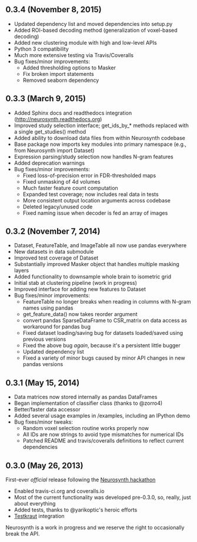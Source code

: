 ## 0.3.4 (November 8, 2015)
- Updated dependency list and moved dependencies into setup.py
- Added ROI-based decoding method (generalization of voxel-based decoding)
- Added new clustering module with high and low-level APIs
- Python 3 compatibility
- Much more extensive testing via Travis/Coveralls
- Bug fixes/minor improvements:
	- Added thresholding options to Masker
	- Fix broken import statements
	- Removed seaborn dependency

## 0.3.3 (March 9, 2015)
- Added Sphinx docs and readthedocs integration (http://neurosynth.readthedocs.org)
- Improved study selection interface; get_ids_by_*  methods replaced with a single get_studies() method
- Added ability to download data files from within Neurosynth codebase
- Base package now imports key modules into primary namespace (e.g., from Neurosynth import Dataset)
- Expression parsing/study selection now handles N-gram features
- Added deprecation warnings
- Bug fixes/minor improvements:
	- Fixed loss-of-precision error in FDR-thresholded maps
	- Fixed unmasking of 4d volumes
	- Much faster feature count computation
	- Expanded test coverage; now includes real data in tests
	- More consistent output location arguments across codebase
	- Deleted legacy/unused code
	- Fixed naming issue when decoder is fed an array of images

## 0.3.2 (November 7, 2014)
- Dataset, FeatureTable, and ImageTable all now use pandas everywhere
- New datasets in data submodule
- Improved test coverage of Dataset
- Substantially improved Masker object that handles multiple masking layers
- Added functionality to downsample whole brain to isometric grid
- Initial stab at clustering pipeline (work in progress)
- Improved interface for adding new features to Dataset
- Bug fixes/minor improvements:
	- FeatureTable no longer breaks when reading in columns with N-gram names using pandas
	- get_feature_data() now takes reorder argument
	- convert pandas SparseDataFrame to CSR_matrix on data access as workaround for pandas bug
	- Fixed dataset loading/saving bug for datasets loaded/saved using previous versions
	- Fixed the above bug *again*, because it's a persistent little bugger
	- Updated dependency list
	- Fixed a variety of minor bugs caused by minor API changes in new pandas versions

## 0.3.1 (May 15, 2014)
- Data matrices now stored internally as pandas DataFrames
- Began implementation of classifier class (thanks to @zorro4)
- Better/faster data accessor
- Added several usage examples in /examples, including an IPython demo
- Bug fixes/minor tweaks:
	- Random voxel selection routine works properly now
	- All IDs are now strings to avoid type mismatches for numerical IDs
	- Patched README and travis/coveralls definitions to reflect current dependencies

## 0.3.0 (May 26, 2013)

First-ever *official* release following the [Neurosynth hackathon](http://hackathon.neurosynth.org)

- Enabled travis-ci.org and coveralls.io
- Most of the current functionality was developed pre-0.3.0, so, really, just about everything
- Added tests, thanks to @yarikoptic's heroic efforts
- [Testkraut](https://github.com/neurodebian/testkraut) integration

Neurosynth is a work in progress and we reserve the right to occasionally break the API.
